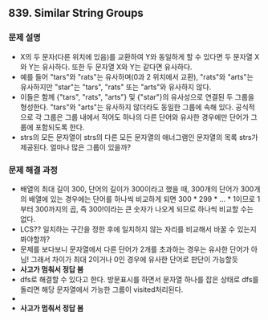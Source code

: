 ## 839. Similar String Groups
### 문제 설명
- X의 두 문자(다른 위치에 있음)를 교환하여 Y와 동일하게 할 수 있다면 두 문자열 X와 Y는 유사하다. 또한 두 문자열 X와 Y는 같다면 유사하다.
- 예를 들어 "tars"와 "rats"는 유사하며(0과 2 위치에서 교환), "rats"와 "arts"는 유사하지만 "star"는 "tars", "rats" 또는 "arts"와 유사하지 않다.
- 이들은 함께 {"tars", "rats", "arts"} 및 {"star"}의 유사성으로 연결된 두 그룹을 형성한다. "tars"와 "arts"는 유사하지 않더라도 동일한 그룹에 속해 있다. 공식적으로 각 그룹은 그룹 내에서 적어도 하나의 다른 단어와 유사한 경우에만 단어가 그룹에 포함되도록 한다.
- strs의 모든 문자열이 strs의 다른 모든 문자열의 애너그램인 문자열의 목록 strs가 제공된다. 얼마나 많은 그룹이 있을까?
​
### 문제 해결 과정
- 배열의 최대 길이 300, 단어의 길이가 300이라고 했을 때, 300개의 단어가 300개의 배열에 있는 경우에는 단어를 하나씩 비교하게 되면 300 * 299 * ... * 1이므로 1부터 300까지의 곱, 즉 300!이라는 큰 숫자가 나오게 되므로 하나씩 비교할 수는 없다.
- LCS?? 일치하는 구간을 정한 후에 일치하지 않는 자리를 비교해서 바꿀 수 있는지 봐야할까?
- 문제를 보다보니 문자열에서 다른 단어가 2개를 초과하는 경우는 유사한 단어가 아님! 그래서 차이가 최대 2이거나 0인 경우에 유사한 단어로 판단이 가능할듯
- **사고가 멈춰서 정답 봄**
- dfs로 해결할 수 있다고 한다. 방문표시를 하면서 문자열 하나를 잡은 상태로 dfs를 돌리면 해당 문자열에서 가능한 그룹이 visited처리된다.
-
- **사고가 멈춰서 정답 봄**